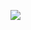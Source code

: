 ![](https://static.wikia.nocookie.net/gta/images/f/f4/Gallery0000.jpg/revision/latest?cb=20130904143350&path-prefix=ru)
